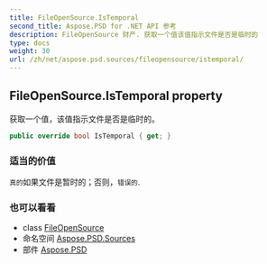 ```yaml
---
title: FileOpenSource.IsTemporal
second_title: Aspose.PSD for .NET API 参考
description: FileOpenSource 财产. 获取一个值该值指示文件是否是临时的
type: docs
weight: 30
url: /zh/net/aspose.psd.sources/fileopensource/istemporal/
---
```

## FileOpenSource.IsTemporal property

获取一个值，该值指示文件是否是临时的。

```csharp
public override bool IsTemporal { get; }
```

### 适当的价值

`真的`如果文件是暂时的；否则，`错误的`.

### 也可以看看

* class [FileOpenSource](../)
* 命名空间 [Aspose.PSD.Sources](../../fileopensource/)
* 部件 [Aspose.PSD](../../../)


